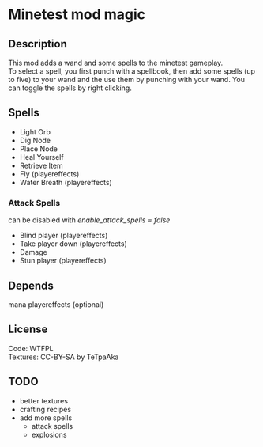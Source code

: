 # Minetest mod magic

## Description
This mod adds a wand and some spells to the minetest gameplay.  
To select a spell, you first punch with a spellbook, then add some spells (up to five) to your
wand and the use them by punching with your wand. You can toggle the spells by right clicking.

## Spells

* Light Orb
* Dig Node
* Place Node
* Heal Yourself
* Retrieve Item
* Fly (playereffects)
* Water Breath (playereffects)

### Attack Spells
can be disabled with *enable_attack_spells = false*

* Blind player (playereffects)
* Take player down (playereffects)
* Damage
* Stun player (playereffects)

## Depends

mana
playereffects (optional)

## License

Code: WTFPL  
Textures: CC-BY-SA by TeTpaAka

## TODO
* better textures
* crafting recipes
* add more spells
  * attack spells
  * explosions
